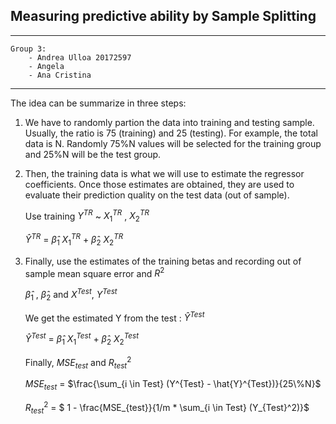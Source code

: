 ## Measuring predictive ability by Sample Splitting
---
    Group 3:
        - Andrea Ulloa 20172597
        - Angela
        - Ana Cristina
---
The idea can be summarize in three steps:

1. We have to randomly partion the data into training and testing sample. Usually, the ratio is 75 (training) and 25 (testing). For example, the total data is N. Randomly 75%N values will be selected for the training group and 25%N will be the test group.   
2.  Then, the training data is what we will use to estimate the regressor coefficients. Once those estimates are obtained, they are used to evaluate their prediction quality on the test data (out of sample).

    Use training  $Y^{TR}$ ~ $X^{TR}_1$ , $X^{TR}_2$

    $\hat{Y}^{TR}$ =  $\hat{\beta}_1$ $X^{TR}_1$ + $\hat{\beta}_2$ $X^{TR}_2$

3. Finally, 
use the estimates of the training betas and recording out of sample mean square error and $R^2$

     $\hat{\beta}_1$ , $\hat{\beta}_2$ and $X^{Test}$, $Y^{Test}$

     We get the estimated Y from the test : $\hat{Y}^{Test}$

     $\hat{Y}^{Test}$ =  $\hat{\beta}_1$ $X^{Test}_1$ + $\hat{\beta}_2$ $X^{Test}_2$

     Finally, $MSE_{test}$ and $R^2_{test}$

     $MSE_{test}$ =  $\frac{\sum_{i \in Test} (Y^{Test} - \hat{Y}^{Test})}{25\%N}$  

     $R^2_{test}$ = $ 1 - \frac{MSE_{test}}{1/m *  \sum_{i \in Test} (Y_{Test}^2)}$